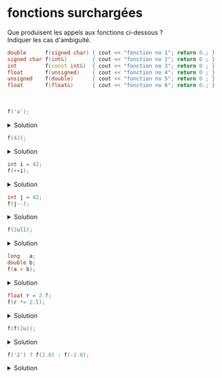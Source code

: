 # fonctions surchargées

Que produisent les appels aux fonctions ci-dessous ?<br>
Indiquer les cas d'ambiguité.

~~~cpp
double      f(signed char) { cout << "fonction no 1"; return 0.; }
signed char f(int&)        { cout << "fonction no 2"; return 0 ; }
int         f(const int&)  { cout << "fonction no 3"; return 0 ; }
float       f(unsigned)    { cout << "fonction no 4"; return 0 ; }
unsigned    f(double)      { cout << "fonction no 5"; return 0 ; }
float       f(float&)      { cout << "fonction no 6"; return 0.; }
~~~

<br>

~~~cpp
f('a');
~~~
<details>
<summary>Solution</summary>

- `fonction no 1` sur une machine avec `signed char    (type exact)
- `fonction no 3` sur une machine avec `unsigned char` (ajustement de type)

NB : la no 2 n'est pas possible (`int&` sur une constante `'a'`)

</details>

~~~cpp
f(42);
~~~

<details>
<summary>Solution</summary>

- `fonction no 3` (type exact)

</details>

~~~cpp
int i = 42;
f(++i);	
~~~

<details>
<summary>Solution</summary>

Les opérateurs suffixés, typiquement `++i` et `--i` retournent une référence sur la variable [cppreference](https://en.cppreference.com/w/cpp/language/operators)

- `fonction no 2`

</details>

~~~cpp
int j = 42;
f(j--);	
~~~

<details>
<summary>Solution</summary>

Les opérateurs postfixés, typiquement `i++` et `i--` retournent une copie de la variable [cppreference](https://en.cppreference.com/w/cpp/language/operators)

- `fonction no 3`

</details>

~~~cpp
f(2ull);
~~~
<details>
<summary>Solution</summary>

`2ull` est un `unsigned long long`

4 fonctions sont candidates et il n'y a pas de priorité de choix => **ambiguité**

- fonction no 1 (conversion de `unsigned long long` en `signed char`
- fonction no 3 (conversion de `unsigned long long` en `const int&`
- fonction no 4 (conversion de `unsigned long long` en `unsigned `
- fonction no 5 (conversion de `unsigned long long` en `double`

</details>

~~~cpp
long   a;
double b;
f(a < b);
~~~

<details>
<summary>Solution</summary>

La comparaison d'un `long int` avec un `double` n'est pas directement possible.<br>Un ajustemnet de type est nécessaire `long` => `double`

Ensuite la comparaison retoure un `bool`.<br>En l'absence de correspondance exacte, il y a promotion `bool` => `int`

- `fonction no 3`

</details>

~~~cpp
float r = 2.f;
f(r *= 2.l);
~~~

<details>
<summary>Solution</summary>

La multiplication d'un `float` par un `long double` n'est pas directement possible.<br>Un ajustemnet de type est nécessaire `float` => `long double`

L'opérateur `*=` retourne une référence à la variable.<br>
La seule fonction possible est la 6, au prix d'une conversion dégradante `long double` => `float`

- `fonction no 6`

</details>

~~~cpp
f(f(2u));
~~~

<details>
<summary>Solution</summary>

Dans une premier temps, `f(2u)` appelle la fonction no 4 qui retourne un `float` mais sans référence.<br>
L'appel de f(`double`) correspond à la fonction no 5

- `fonction no 5`

</details>

~~~cpp
f('2') ? f(2.0) : f(-2.0); 
~~~

<details>
<summary>Solution</summary>

Comme vu précédemment, `f('2')` appel la fonction no 3 (sur une machine avec `unsigned char`).<br>
La fonction retournant `false`, `f(-2.0)` est appelé ce qui correspond à la fonction no 5

- `fonction no 3` et `fonction no 5`

</details>

